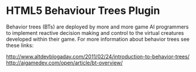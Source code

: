 HTML5 Behaviour Trees Plugin
=============================

Behavior trees (BTs) are deployed by more and more game AI programmers to implement reactive decision making and control to the virtual creatures developed within their game. For more information about behavior trees see these links:

http://www.altdevblogaday.com/2011/02/24/introduction-to-behavior-trees/
http://aigamedev.com/open/article/bt-overview/
